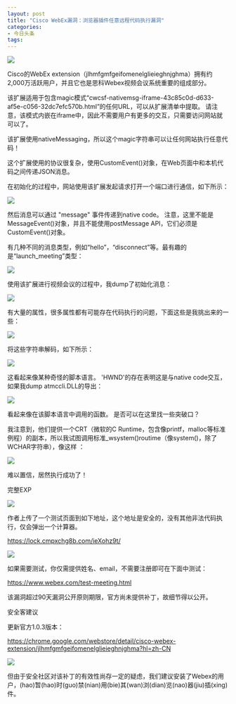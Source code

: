 ```yaml
---
layout: post
title: "Cisco WebEx漏洞：浏览器插件任意远程代码执行漏洞"
categories:
- 今日头条
tags:
---
```

![](http://p3.pstatp.com/large/162c0003cb32594532b7)

Cisco的WebEx extension（jlhmfgmfgeifomenelglieieghnjghma）拥有约2,000万活跃用户，并且它也是思科Webex视频会议系统重要的组成部分。

该扩展适用于包含magic模式“cwcsf-nativemsg-iframe-43c85c0d-d633-af5e-c056-32dc7efc570b.html”的任何URL，可以从扩展清单中提取。 请注意，该模式内嵌在iframe中，因此不需要用户有更多的交互，只需要访问网站就可以了。

该扩展使用nativeMessaging，所以这个magic字符串可以让任何网站执行任意代码！

这个扩展使用的协议很复杂，使用CustomEvent()对象，在Web页面中和本机代码之间传递JSON消息。

在初始化的过程中，网站使用该扩展发起请求打开一个端口进行通信，如下所示：

![](http://p1.pstatp.com/large/162c0003cb5267154449)

然后消息可以通过 "message" 事件传递到native code。 注意，这里不能是MessageEvent()对象，并且不能使用postMessage API，它们必须是CustomEvent()对象。

有几种不同的消息类型，例如“hello”，“disconnect”等。最有趣的是“launch_meeting”类型：

![](http://p3.pstatp.com/large/15a40003f19735466050)

使用该扩展进行视频会议的过程中，我dump了初始化消息：

![](http://p3.pstatp.com/large/159e0004ccc64c75baf4)

有大量的属性，很多属性都有可能存在代码执行的问题，下面这些是我挑出来的一些：

![](http://p1.pstatp.com/large/15a40003f1c32a5e9c78)

将这些字符串解码，如下所示：

![](http://p3.pstatp.com/large/159e0004ccf3dac1ae03)

这看起来像某种奇怪的脚本语言。 'HWND'的存在表明这是与native code交互，如果我dump atmccli.DLL的导出：

![](http://p1.pstatp.com/large/15a40003f1ff2030eb44)

看起来像在该脚本语言中调用的函数。 是否可以在这里找一些突破口？

我注意到，他们提供一个CRT（微软的C Runtime，包含像printf，malloc等标准例程）的副本，所以我试图调用标准_wsystem()routime（像system()，除了WCHAR字符串），像这样 ：

![](http://p3.pstatp.com/large/15a6000687da9e66e726)

难以置信，居然执行成功了！

完整EXP

![](http://p3.pstatp.com/large/153a0005ff229857fad0)

作者上传了一个测试页面到如下地址，这个地址是安全的，没有其他非法代码执行，仅会弹出一个计算器。

https://lock.cmpxchg8b.com/ieXohz9t/

![](http://p1.pstatp.com/large/153a0005ff4129c5d62f)

如果需要测试，你仅需提供姓名、email，不需要注册即可在下面中测试：

https://www.webex.com/test-meeting.html

该漏洞超过90天漏洞公开原则期限，官方尚未提供补丁，故细节得以公开。

安全客建议



更新官方1.0.3版本：

https://chrome.google.com/webstore/detail/cisco-webex-extension/jlhmfgmfgeifomenelglieieghnjghma?hl=zh-CN

![](http://p1.pstatp.com/large/15a60006882327460891)

但由于安全社区对该补丁的有效性尚存一定的疑虑，我们建议安装了Webex的用户，(hao)暂(hao)时(guo)禁(nian)用(bie)其(wan)浏(dian)览(nao)器(jiu)插(xing)件。
